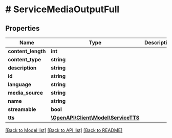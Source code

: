 # # ServiceMediaOutputFull

## Properties

Name | Type | Description | Notes
------------ | ------------- | ------------- | -------------
**content_length** | **int** |  | [optional]
**content_type** | **string** |  | [optional]
**description** | **string** |  | [optional]
**id** | **string** |  | [optional]
**language** | **string** |  | [optional]
**media_source** | **string** |  | [optional]
**name** | **string** |  | [optional]
**streamable** | **bool** |  | [optional]
**tts** | [**\OpenAPI\Client\Model\ServiceTTS**](ServiceTTS.md) |  | [optional]

[[Back to Model list]](../../README.md#models) [[Back to API list]](../../README.md#endpoints) [[Back to README]](../../README.md)
